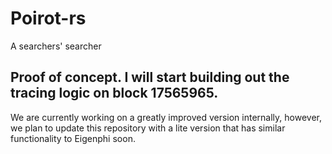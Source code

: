 # Poirot-rs

A searchers' searcher

## Proof of concept. I will start building out the tracing logic on block 17565965.

We are currently working on a greatly improved version internally, however, we plan to update this repository with a lite version that has similar functionality to Eigenphi soon.



